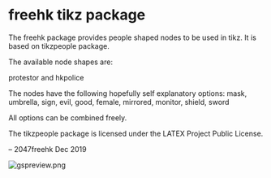 # freehk tikz package

The freehk package provides people shaped nodes to be used in tikz. It is based on tikzpeople package. 

The available node shapes are:

protestor and hkpolice

The nodes have the following hopefully self explanatory options:
mask, umbrella, sign, evil, good, female, mirrored, monitor, shield, sword

All options can be combined freely.

The tikzpeople package is licensed under the LATEX Project Public License.

– 2047freehk  Dec 2019


![gspreview.png](https://i.loli.net/2019/11/30/T9AwOQnHGxJYZ4U.png)
